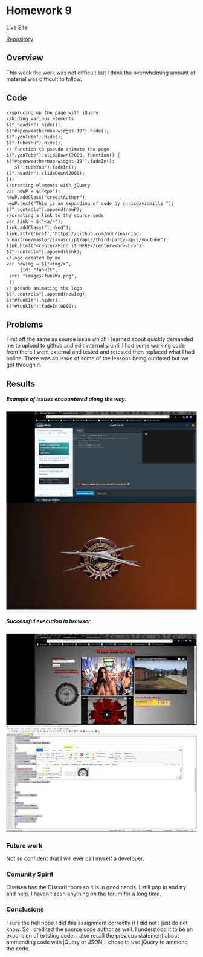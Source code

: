 # Homework 9

[Live Site](https://jonswallow.github.io/441-work/HW-9)

[Repository](https://github.com/JonSwallow/441-work/tree/master/HW-9)

## Overview
This week the work was not difficult but I think the overwhelming amount of material was difficult to follow.


## Code
```
//sprucing up the page with jQuery
//hiding various elements
$(".headin").hide();
$("#openweathermap-widget-19").hide();
$(".youTube").hide();
$(".tubeYou").hide();
// function to pseudo animate the page
$(".youTube").slideDown(2000, function() {
$("#openweathermap-widget-19").fadeIn();
   $(".tubeYou").fadeIn();
$(".headin").slideDown(2000);
});
//creating elements with jQuery
var newP = $("<p>");
newP.addClass("creditAuthor");
newP.text("This is an expanding of code by chrisdavidmills ");
$(".controls").append(newP);
//creating a link to the source code
var link = $("<a/>");
link.addClass("linked");
link.attr('href',"https://github.com/mdn/learning-area/tree/master/javascript/apis/third-party-apis/youtube");
link.html("<center>Find it HERE</center><br><br>");
$(".controls").append(link);
//logo created by me
var newImg = $("<img/>",
     {id: "funkIt",
 src: "images/funkWa.png",
 })
// pseudo animating the logo
$(".controls").append(newImg);
$("#funkIt").hide();
$("#funkIt").fadeIn(9000);
```

## Problems
First off the same as source issue which I learned about quickly demanded me to upload to github and edit internally until I had some working code from there I went external and tested and retested then replaced what I had online.
There was an issue of some of the lessons being outdated but we got through it.


## Results
##### Example of issues encountered along the way.
![Screen1](images/issues.png)

##### Successful execution in browser
![Screen2](images/result.png)

### Future work
Not so confident that I will ever call myself a developer.

### Comunity Spirit
Chelsea has the Discord room so it is in good hands. I still pop in and try and help.
I haven't seen anything on the forum for a long time.

### Conclusions
I sure the hell hope I did this assignment correctly if I did not I just do not know. So I credited the source code author as well. I understood it to be an expansion of existing code. I also recall the previous statement about ammending code with jQuery or JSON, I chose to use jQuery to ammend the code.
